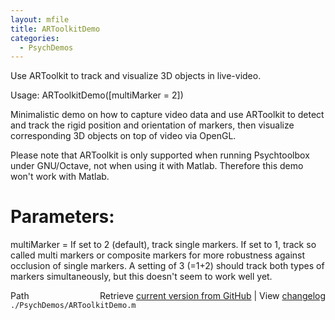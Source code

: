 ```yaml
---
layout: mfile
title: ARToolkitDemo
categories:
  - PsychDemos
---
```


Use ARToolkit to track and visualize 3D objects in live\-video.

Usage: ARToolkitDemo\(\[multiMarker = 2\]\)

Minimalistic demo on how to capture video data and use ARToolkit to
detect and track the rigid position and orientation of markers, then
visualize corresponding 3D objects on top of video via OpenGL.

Please note that ARToolkit is only supported when running Psychtoolbox
under GNU/Octave, not when using it with Matlab. Therefore this demo
won't work with Matlab.

# Parameters:

multiMarker = If set to 2 \(default\), track single markers. If set to 1,
track so called multi markers or composite markers for more robustness
against occlusion of single markers. A setting of 3 \(=1\+2\) should track
both types of markers simultaneously, but this doesn't seem to work well
yet.



<div class="code_header" style="text-align:right;">
  <span style="float:left;">Path&nbsp;&nbsp;</span> <span class="counter">Retrieve <a href=
  "https://raw.github.com/Psychtoolbox-3/Psychtoolbox-3/beta/./PsychDemos/ARToolkitDemo.m">current version from GitHub</a> | View <a href=
  "https://github.com/Psychtoolbox-3/Psychtoolbox-3/commits/beta/./PsychDemos/ARToolkitDemo.m">changelog</a></span>
</div>
<div class="code">
  <code>./PsychDemos/ARToolkitDemo.m</code>
</div>

